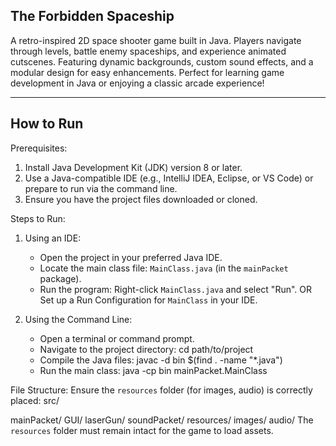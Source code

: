## **The Forbidden Spaceship**

A retro-inspired 2D space shooter game built in Java. Players navigate through levels, battle enemy spaceships, and experience animated cutscenes. Featuring dynamic backgrounds, custom sound effects, and a modular design for easy enhancements. Perfect for learning game development in Java or enjoying a classic arcade experience!

---

## How to Run

Prerequisites:
1. Install Java Development Kit (JDK) version 8 or later.
2. Use a Java-compatible IDE (e.g., IntelliJ IDEA, Eclipse, or VS Code) or prepare to run via the command line.
3. Ensure you have the project files downloaded or cloned.

Steps to Run:

1. Using an IDE:
   - Open the project in your preferred Java IDE.
   - Locate the main class file: `MainClass.java` (in the `mainPacket` package).
   - Run the program:
     Right-click `MainClass.java` and select "Run".
     OR
     Set up a Run Configuration for `MainClass` in your IDE.

2. Using the Command Line:
   - Open a terminal or command prompt.
   - Navigate to the project directory:
     cd path/to/project
   - Compile the Java files:
     javac -d bin $(find . -name "*.java")
   - Run the main class:
     java -cp bin mainPacket.MainClass

File Structure:
Ensure the `resources` folder (for images, audio) is correctly placed:
src/

  mainPacket/
  GUI/
  laserGun/
  soundPacket/
resources/
  images/
  audio/
The `resources` folder must remain intact for the game to load assets.
